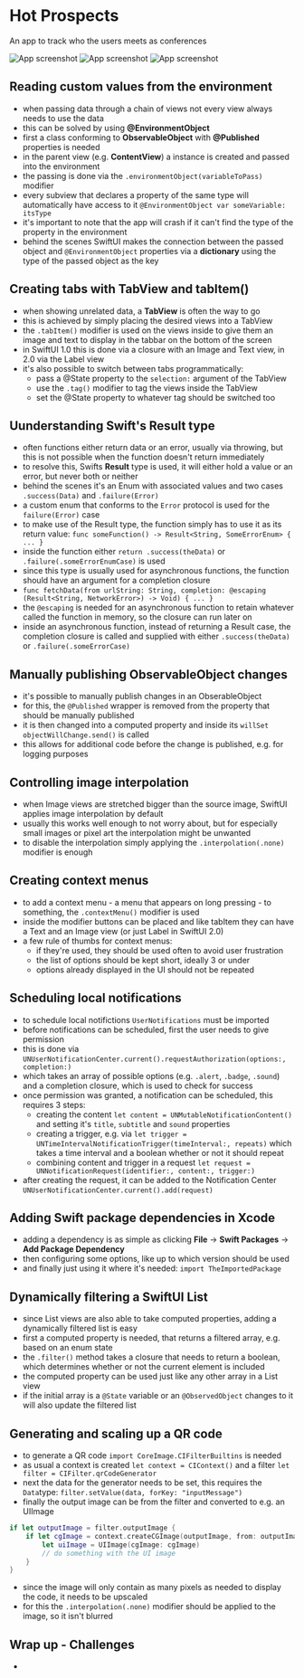 # Hot Prospects
An app to track who the users meets as conferences

![App screenshot](HotProspects1.png) ![App screenshot](HotProspects2.png) ![App screenshot](HotProspects3.png)

## Reading custom values from the environment 
- when passing data through a chain of views not every view always needs to use the data
- this can be solved by using **@EnvironmentObject**
- first a class conforming to **ObservableObject** with **@Published** properties is needed
- in the parent view (e.g. __ContentView__) a instance is created and passed into the environment
- the passing is done via the `.environmentObject(variableToPass)` modifier
- every subview that declares a property of the same type will automatically have access to it `@EnvironmentObject var someVariable: itsType`
- it's important to note that the app will crash if it can't find the type of the property in the environment
- behind the scenes SwiftUI makes the connection between the passed object and `@EnvironmentObject` properties via a __dictionary__ using the type of the passed object as the key

## Creating tabs with TabView and tabItem()  
- when showing unrelated data, a **TabView** is often the way to go
- this is achieved by simply placing the desired views into a TabView
- the `.tabItem()` modifier is used on the views inside to give them an image and text to display in the tabbar on the bottom of the screen
- in SwiftUI 1.0 this is done via a closure with an Image and Text view, in 2.0 via the Label view
- it's also possible to switch between tabs programmatically:
    - pass a @State property to the `selection:` argument of the TabView
    - use the `.tag()` modifier to tag the views inside the TabView
    - set the @State property to whatever tag should be switched too

## Uunderstanding Swift's Result type
- often functions either return data or an error, usually via throwing, but this is not possible when the function doesn't return immediately
- to resolve this, Swifts **Result** type is used, it will either hold a value or an error, but never both or neither
- behind the scenes it's an Enum with associated values and two cases `.success(Data)` and `.failure(Error)`
- a custom enum that conforms to the `Error` protocol is used for the `failure(Error)` case
- to make use of the Result type, the function simply has to use it as its return value: `func someFunction() -> Result<String, SomeErrorEnum> { ... }`
- inside the function either `return .success(theData)` or `.failure(.someErrorEnumCase)` is used
- since this type is usually used for asynchronous functions, the function should have an argument for a completion closure
- `func fetchData(from urlString: String, completion: @escaping (Result<String, NetworkError>) -> Void) { ... }`
- the `@escaping` is needed for an asynchronous function to retain whatever called the function in memory, so the closure can run later on
- inside an asynchronous function, instead of returning a Result case, the completion closure is called and supplied with either `.success(theData)` or `.failure(.someErrorCase)`

## Manually publishing ObservableObject changes
- it's possible to manually publish changes in an ObserableObject
- for this, the `@Published` wrapper is removed from the property that should be manually published
- it is then changed into a computed property and inside its `willSet` `objectWillChange.send()` is called
- this allows for additional code before the change is published, e.g. for logging purposes

## Controlling image interpolation
- when Image views are stretched bigger than the source image, SwiftUI applies image interpolation by default
- usually this works well enough to not worry about, but for especially small images or pixel art the interpolation might be unwanted
- to disable the interpolation simply applying the `.interpolation(.none)` modifier is enough

## Creating context menus
- to add a context menu - a menu that appears on long pressing - to something, the `.contextMenu()` modifier is used
- inside the modifier buttons can be placed and like tabItem they can have a Text and an Image view (or just Label in SwiftUI 2.0)
- a few rule of thumbs for context menus:
    - if they're used, they should be used often to avoid user frustration
    - the list of options should be kept short, ideally 3 or under
    - options already displayed in the UI should not be repeated

## Scheduling local notifications
- to schedule local notifictions `UserNotifications` must be imported
- before notifications can be scheduled, first the user needs to give permission
- this is done via `UNUserNotificationCenter.current().requestAuthorization(options:, completion:)`
- which takes an array of possible options (e.g. `.alert`, `.badge`, `.sound`) and a completion closure, which is used to check for success
- once permission was granted, a notification can be scheduled, this requires 3 steps:
    - creating the content `let content = UNMutableNotificationContent()` and setting it's `title`, `subtitle` and `sound` properties
    - creating a trigger, e.g. via `let trigger = UNTimeIntervalNotificationTrigger(timeInterval:, repeats)` which takes a time interval and a boolean whether or not it should repeat
    - combining content and trigger in a request `let request = UNNotificationRequest(identifier:, content:, trigger:)`
- after creating the request, it can be added to the Notification Center `UNUserNotificationCenter.current().add(request)`

## Adding Swift package dependencies in Xcode
- adding a dependency is as simple as clicking __File__ -> __Swift Packages__ -> __Add Package Dependency__
- then configuring some options, like up to which version should be used
- and finally just using it where it's needed: `import TheImportedPackage` 

## Dynamically filtering a SwiftUI List
- since List views are also able to take computed properties, adding a dynamically filtered list is easy
- first a computed property is needed, that returns a filtered array, e.g. based on an enum state
- the `.filter()` method takes a closure that needs to return a boolean, which determines whether or not the current element is included
- the computed property can be used just like any other array in a List view
- if the initial array is a `@State` variable or an `@ObservedObject` changes to it will also update the filtered list

## Generating and scaling up a QR code
- to generate a QR code `import CoreImage.CIFilterBuiltins` is needed
- as usual a context is created `let context = CIContext()` and a filter `let filter = CIFilter.qrCodeGenerator`
- next the data for the generator needs to be set, this requires the `Data`type: `filter.setValue(data, forKey: "inputMessage")`
- finally the output image can be from the filter and converted to e.g. an UIImage

```swift
if let outputImage = filter.outputImage {
    if let cgImage = context.createCGImage(outputImage, from: outputImage.extent) {
        let uiImage = UIImage(cgImage: cgImage)
        // do something with the UI image
    }
}
```
- since the image will only contain as many pixels as needed to display the code, it needs to be upscaled
- for this the `.interpolation(.none)` modifier should be applied to the image, so it isn't blurred

## Wrap up - Challenges
- 
